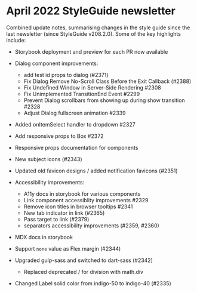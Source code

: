# April 2022 StyleGuide newsletter

Combined update notes, summarising changes in the style guide since the last newsletter (since StyleGuide v208.2.0). Some of the key highlights include:

- Storybook deployment and preview for each PR now available

- Dialog component improvements:

  - add test id props to dialog (#2371)
  - Fix Dialog Remove No-Scroll Class Before the Exit Callback (#2388)
  - Fix Undefined Window in Server-Side Rendering #2308
  - Fix Unimplemented TransitionEnd Event #2299
  - Prevent Dialog scrollbars from showing up during show transition #2328
  - Adjust Dialog fullscreen animation #2339

- Added onItemSelect handler to dropdown #2327

- Add responsive props to Box #2372

- Responsive props documentation for components

- New subject icons (#2343)

- Updated old favicon designs / added notification favicons (#2351)

- Accessibility improvements:

  - A11y docs in storybook for various components
  - Link component accessiblity improvements #2329
  - Remove icon titles in browser tooltips #2341
  - New tab indicator in link (#2365)
  - Pass target to link (#2379)
  - separators accessibility improvements (#2359, #2360)

- MDX docs in storybook

- Support `none` value as Flex margin (#2344)

- Upgraded gulp-sass and switched to dart-sass (#2342)

  - Replaced deprecated / for division with math.div

- Changed Label solid color from indigo-50 to indigo-40 (#2335)

